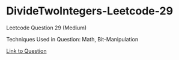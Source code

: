 # DivideTwoIntegers-Leetcode-29

Leetcode Question 29 (Medium)

Techniques Used in Question:
Math, Bit-Manipulation

[Link to Question](https://leetcode.com/problems/divide-two-integers/)
